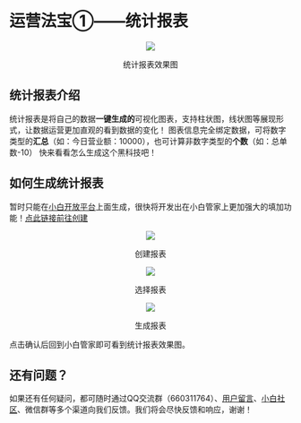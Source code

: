 
# 运营法宝①——统计报表

<div align="center">
<img src="http://cdn7.okayapi.com/0D19F4F8568B4232213F87FC45C03253_20190524133734_9ec94a757fb3e804db89d520c8b208bc.jpeg">
<p align="center">统计报表效果图</p>
</div>



## 统计报表介绍

统计报表是将自己的数据**一键生成的**可视化图表，支持柱状图，线状图等展现形式，让数据运营更加直观的看到数据的变化！
图表信息完全绑定数据，可将数字类型的**汇总**（如：今日营业额：10000），也可计算非数字类型的**个数**（如：总单数-10）
快来看看怎么生成这个黑科技吧！

## 如何生成统计报表

暂时只能在[小白开放平台](http://open.yesapi.cn/?r=Data/TableReportManager)上面生成，很快将开发出在小白管家上更加强大的填加功能！[点此链接前往创建](http://open.yesapi.cn/?r=Data/TableReportManager)

<div align="center">
<img src="http://cdn7.okayapi.com/0D19F4F8568B4232213F87FC45C03253_20190524135349_3ea680af715f77b443845e04877178ef.png">
<p align="center">创建报表</p>
<img src="http://cdn7.okayapi.com/0D19F4F8568B4232213F87FC45C03253_20190524135709_16371794c99ce17f6208d5c699298977.jpeg">
<p align="center">选择报表</p>
<img src="http://cdn7.okayapi.com/0D19F4F8568B4232213F87FC45C03253_20190524140316_57438b062463cfe676886dc4bb67e6f2.jpeg">
<p align="center">生成报表</p>
</div>

点击确认后回到小白管家即可看到统计报表效果图。

## 还有问题？

如果还有任何疑问，都可随时通过QQ交流群（660311764）、[用户留言](http://open.yesapi.cn/?r=Site/Contact)、[小白社区](http://qa.phalapi.net/?/explore/category-7)、微信群等多个渠道向我们反馈。我们将会尽快反馈和响应，谢谢！